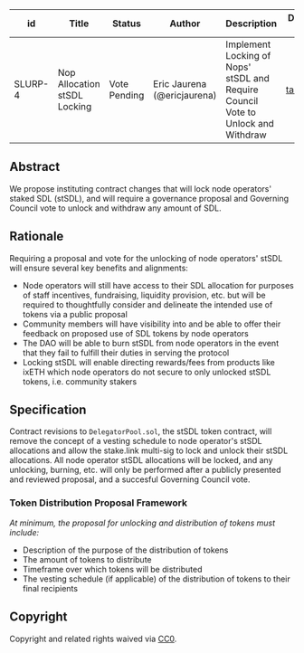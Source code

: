 | id | Title | Status | Author | Description | Discussions to | Created |
| ----------- | ----------- | ----------- | ----------- | ----------- | ----------- | ----------- |
| SLURP-4 | Nop Allocation stSDL Locking | Vote Pending | Eric Jaurena (@ericjaurena) | Implement Locking of Nops' stSDL and Require Council Vote to Unlock and Withdraw | [talk.stake.link](https://talk.stake.link/t/slurp-4-node-operator-staked-sdl-locking/65) | 2023-03-27 |

## Abstract

We propose instituting contract changes that will lock node operators' staked SDL (stSDL), and will require a governance proposal and Governing Council vote to unlock and withdraw any amount of SDL. 

## Rationale

Requiring a proposal and vote for the unlocking of node operators' stSDL will ensure several key benefits and alignments:

* Node operators will still have access to their SDL allocation for purposes of staff incentives, fundraising, liquidity provision, etc. but will be required to thoughtfully consider and delineate the intended use of tokens via a public proposal
* Community members will have visibility into and be able to offer their feedback on proposed use of SDL tokens by node operators
* The DAO will be able to burn stSDL from node operators in the event that they fail to fulfill their duties in serving the protocol
* Locking stSDL will enable directing rewards/fees from products like ixETH which node operators do not secure to only unlocked stSDL tokens, i.e. community stakers

## Specification 

Contract revisions to `DelegatorPool.sol`, the stSDL token contract, will remove the concept of a vesting schedule to node operator's stSDL allocations and allow the stake.link multi-sig to lock and unlock their stSDL allocations. All node operator stSDL allocations will be locked, and any unlocking, burning, etc. will only be performed after a publicly presented and reviewed proposal, and a succesful Governing Council vote.

### Token Distribution Proposal Framework

*At minimum, the proposal for unlocking and distribution of tokens must include:*

* Description of the purpose of the distribution of tokens
* The amount of tokens to distribute
* Timeframe over which tokens will be distributed
* The vesting schedule (if applicable) of the distribution of tokens to their final recipients

## Copyright
 
Copyright and related rights waived via [CC0](https://creativecommons.org/publicdomain/zero/1.0/).
